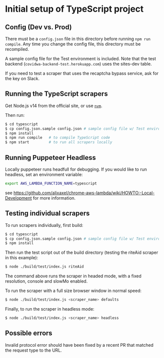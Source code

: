 # Initial setup of TypeScript project

## Config (Dev vs. Prod)

There must be a `config.json` file in this directory before running `npm run compile`.
Any time you change the config file, this directory must be recompiled.

A sample config file for the Test environment is included.  Note that the test backend (`covidwa-backend-test.herokuapp.com`) uses the sites-dev table.

If you need to test a scraper that uses the recaptcha bypass service, ask for the key on Slack. 

## Running the TypeScript scrapers

Get Node.js v14 from the official site, or use
[`nvm`](https://github.com/nvm-sh/nvm#install--update-script).

Then run:

```sh
$ cd typescript
$ cp config.json.sample config.json # sample config file w/ Test environment configuration
$ npm install
$ npm run compile   # to compile TypeScript code
$ npm start         # to run all scrapers locally
```

## Running Puppeteer Headless
 Locally puppeteer runs headfull for debugging. If you would like to run headless, set an environment variable:

 ```sh
 export AWS_LAMBDA_FUNCTION_NAME=typescript
 ```
see https://github.com/alixaxel/chrome-aws-lambda/wiki/HOWTO:-Local-Development for more information.

## Testing individual scrapers

To run scrapers individually, first build:
```sh
$ cd typescript
$ cp config.json.sample config.json # sample config file w/ Test environment configuration
$ npm install
```

Then run the test script out of the build directory (testing the riteAid scraper in this example):
```sh
$ node ./build/test/index.js riteAid
```
The command above runs the scraper in headed mode, with a fixed resolution, console and slowMo enabled.

To run the scraper with a full size browser window in normal speed:
```sh
$ node ./build/test/index.js <scraper_name> defaults
```

Finally, to run the scraper in headless mode:
```sh
$ node ./build/test/index.js <scraper_name> headless
```

## Possible errors

Invalid protocol error should have been fixed by a recent PR that matched the request type to
the URL.
